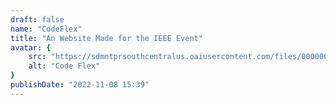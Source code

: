 ```yaml
---
draft: false
name: "CodeFlex"
title: "An Website Made for the IEEE Event"
avatar: {
    src: "https://sdmntprsouthcentralus.oaiusercontent.com/files/00000000-9748-61f7-bd7e-371cc6c75aa8/raw?se=2025-05-02T17%3A03%3A41Z&sp=r&sv=2024-08-04&sr=b&scid=73b563c4-a46b-523c-9ca9-db333c27fcca&skoid=ae70be19-8043-4428-a990-27c58b478304&sktid=a48cca56-e6da-484e-a814-9c849652bcb3&skt=2025-05-02T09%3A19%3A58Z&ske=2025-05-03T09%3A19%3A58Z&sks=b&skv=2024-08-04&sig=rurWmj8fcuDhdGCy1I2s19s83aQ4PrrKV8j%2BK12htWA%3D",
    alt: "Code Flex"
}
publishDate: "2022-11-08 15:39"
---
```

